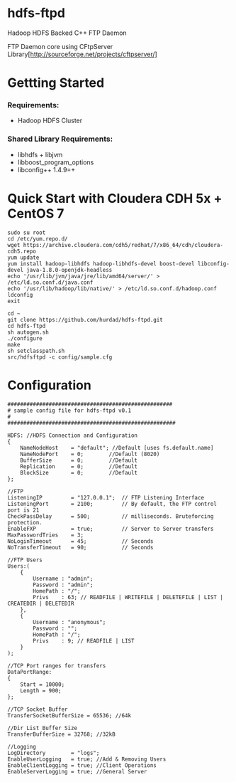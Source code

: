 hdfs-ftpd
========

Hadoop HDFS Backed C++ FTP Daemon

FTP Daemon core using CFtpServer Library[http://sourceforge.net/projects/cftpserver/]

Gettting Started
========
### Requirements:

* Hadoop HDFS Cluster

### Shared Library Requirements:
* libhdfs + libjvm
* libboost_program_options
* libconfig++ 1.4.9=+

Quick Start with Cloudera CDH 5x + CentOS 7
========
```
sudo su root
cd /etc/yum.repo.d/
wget https://archive.cloudera.com/cdh5/redhat/7/x86_64/cdh/cloudera-cdh5.repo
yum update
yum install hadoop-libhdfs hadoop-libhdfs-devel boost-devel libconfig-devel java-1.8.0-openjdk-headless
echo '/usr/lib/jvm/java/jre/lib/amd64/server/' > /etc/ld.so.conf.d/java.conf 
echo '/usr/lib/hadoop/lib/native/' > /etc/ld.so.conf.d/hadoop.conf 
ldconfig
exit

cd ~
git clone https://github.com/hurdad/hdfs-ftpd.git
cd hdfs-ftpd
sh autogen.sh
./configure
make
sh setclasspath.sh
src/hdfsftpd -c config/sample.cfg
```
Configuration
========
```
####################################################
# sample config file for hdfs-ftpd v0.1
# 
#####################################################

HDFS: //HDFS Connection and Configuration
{        
    NameNodeHost 	= "default"; //Default [uses fs.default.name]
    NameNodePort 	= 0;		//Default (8020) 
    BufferSize 		= 0; 		//Default
    Replication		= 0;		//Default
    BlockSize		= 0;		//Default 
};

//FTP
ListeningIP 		= "127.0.0.1";  // FTP Listening Interface
ListeningPort 		= 2100; 		// By default, the FTP control port is 21
CheckPassDelay 		= 500; 			// milliseconds. Bruteforcing protection.
EnableFXP 			= true; 		// Server to Server transfers
MaxPasswordTries 	= 3;
NoLoginTimeout 		= 45; 			// Seconds
NoTransferTimeout 	= 90; 			// Seconds

//FTP Users
Users:(
	{
		Username : "admin";
		Password : "admin";
		HomePath : "/";
		Privs    : 63; // READFILE | WRITEFILE | DELETEFILE | LIST | CREATEDIR | DELETEDIR
	},
	{
		Username : "anonymous";
		Password : "";
		HomePath : "/";
		Privs    : 9; // READFILE | LIST 
	}
);

//TCP Port ranges for transfers
DataPortRange: 
{ 
	Start = 10000;
	Length = 900;
};

//TCP Socket Buffer
TransferSocketBufferSize = 65536; //64k

//Dir List Buffer Size
TransferBufferSize = 32768; //32kB

//Logging
LogDirectory 		= "logs";
EnableUserLogging 	= true; //Add & Removing Users
EnableClientLogging = true; //Client Operations
EnableServerLogging = true; //General Server 
```
